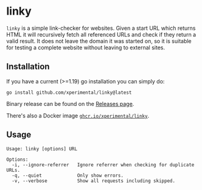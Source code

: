 # linky

`linky` is a simple link-checker for websites. Given a start URL which returns HTML it will recursively fetch all referenced URLs and check if they return a valid result. It does not leave the domain it was started on, so it is suitable for testing a complete website without leaving to external sites.

## Installation

If you have a current (>=1.19) go installation you can simply do:

```
go install github.com/xperimental/linky@latest
```

Binary release can be found on the [Releases page](https://github.com/xperimental/linky/releases).

There's also a Docker image [`ghcr.io/xperimental/linky`](https://github.com/xperimental/linky/pkgs/container/linky).

## Usage

```
Usage: linky [options] URL

Options:
  -i, --ignore-referrer   Ignore referrer when checking for duplicate URLs.
  -q, --quiet             Only show errors.
  -v, --verbose           Show all requests including skipped.
```
